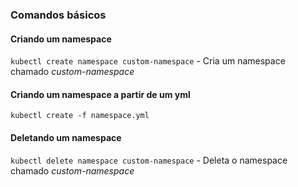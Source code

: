 ### Comandos básicos
#### Criando um namespace
`kubectl create namespace custom-namespace` - Cria um namespace chamado *custom-namespace*

#### Criando um namespace a partir de um yml
`kubectl create -f namespace.yml`

#### Deletando um namespace
`kubectl delete namespace custom-namespace` - Deleta o namespace chamado *custom-namespace*